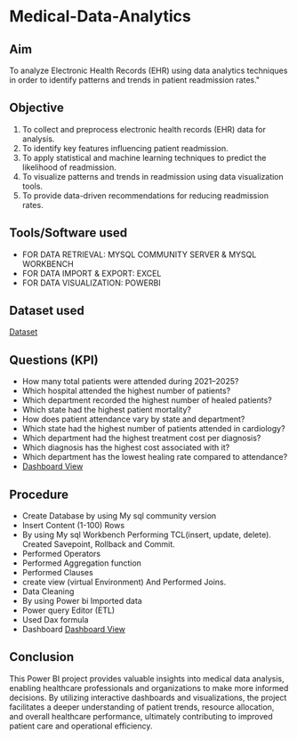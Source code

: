# Medical-Data-Analytics
## Aim
To analyze Electronic Health Records (EHR) using data analytics  techniques in order to identify patterns and trends in patient readmission  rates."
## Objective
1. To collect and preprocess electronic health records (EHR) data for
analysis.
2. To identify key features influencing patient readmission.
3. To apply statistical and machine learning techniques to predict the
likelihood of readmission.
4. To visualize patterns and trends in readmission using data visualization
tools.
5. To provide data-driven recommendations for reducing readmission rates.
## Tools/Software used
- FOR DATA RETRIEVAL: MYSQL COMMUNITY SERVER & MYSQL WORKBENCH
- FOR DATA IMPORT & EXPORT: EXCEL
- FOR DATA VISUALIZATION: POWERBI
## Dataset used
<a href="https://github.com/Sarjilsatware/Medical-Data-Analytics/blob/main/FINAL_MEDICAL_DATA.xlsx">Dataset</a>
## Questions (KPI)
- How many total patients were attended during 2021–2025?
- Which hospital attended the highest number of patients?
- Which department recorded the highest number of healed patients?
- Which state had the highest patient mortality?
- How does patient attendance vary by state and department?
- Which state had the highest number of patients attended in cardiology?
- Which department had the highest treatment cost per diagnosis?
- Which diagnosis has the highest cost associated with it?
- Which department has the lowest healing rate compared to attendance?
- <a href="https://github.com/Sarjilsatware/Medical-Data-Analytics/blob/main/medical%20dashboard.jpeg">Dashboard View</a>
## Procedure
- Create Database by using My sql community version
-  Insert Content (1-100) Rows
-  By using My sql Workbench Performing TCL(insert, update, delete). Created Savepoint, Rollback and Commit.
- Performed Operators
- Performed Aggregation function
- Performed Clauses
- create view (virtual Environment) And Performed Joins.
-  Data Cleaning
-  By using Power bi Imported data
-  Power query Editor (ETL)
-  Used Dax formula
-  Dashboard <a href="https://github.com/Sarjilsatware/Medical-Data-Analytics/blob/main/medical%20dashboard.jpeg">Dashboard View</a>
## Conclusion
This Power BI project provides valuable insights into medical data analysis,
enabling healthcare professionals and organizations to make more informed
decisions. By utilizing interactive dashboards and visualizations, the project
facilitates a deeper understanding of patient trends, resource allocation, and
overall healthcare performance, ultimately contributing to improved patient care
and operational efficiency.

